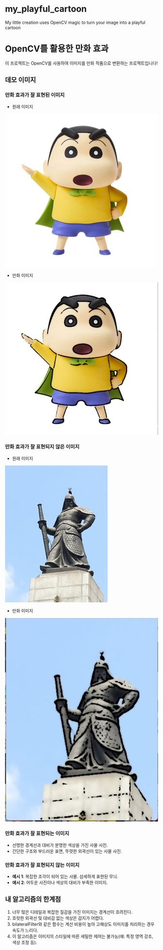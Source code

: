 # my_playful_cartoon
My little creation uses OpenCV magic to turn your image into a playful cartoon

# OpenCV를 활용한 만화 효과
이 프로젝트는 OpenCV를 사용하여 이미지를 만화 작품으로 변환하는 프로젝트입니다!

## 데모 이미지

### 만화 효과가 잘 표현된 이미지
- 원래 이미지

![원래 이미지](/images/toys.jpg)

- 만화 이미지
  
![잘 표현된 이미지](/images/Cap%202025-03-23%2016-20-38-471.jpg)

### 만화 효과가 잘 표현되지 않은 이미지
- 원래 이미지

![원래 이미지](/images/image.jpg)

- 만화 이미지
  
![표현이 어려운 이미지](/images/Cap%202025-03-23%2015-51-30-219.jpg)

### 만화 효과가 잘 표현되는 이미지
- 선명한 경계선과 대비가 분명한 색상을 가진 사물 사진.
- 간단한 구조와 부드러운 표면, 뚜렷한 외곽선이 있는 사물 사진.

### 만화 효과가 잘 표현되지 않는 이미지
- **예시 1**: 복잡한 조각이 되어 있는 사물. 섬세하게 표현된 무늬. 
- **예시 2**: 어두운 사진이나 색상의 대비가 부족한 이미지.

## 내 알고리즘의 한계점
1. 너무 많은 디테일과 복잡한 질감을 가진 이미지는 경계선이 흐려진다.
2. 흐릿한 외곽선 및 대비감 없는 색상은 감지가 어렵다.
3. bilateralFilter와 같은 함수는 계산 비용이 높아 고해상도 이미지를 처리하는 경우 속도가 느리다.
4. 이 알고리즘은 이미지의 스타일에 따른 세밀한 제어는 불가능(예: 특정 영역 강조, 색상 조정 등).


